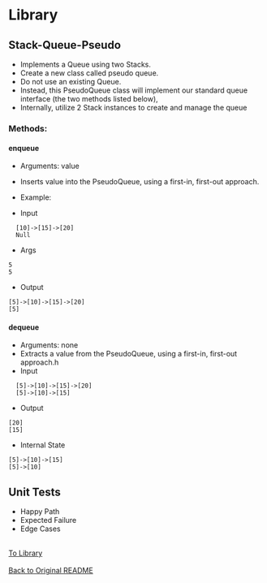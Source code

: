 # Library
## Stack-Queue-Pseudo
- Implements a Queue using two Stacks.
- Create a new class called pseudo queue.
- Do not use an existing Queue.
- Instead, this PseudoQueue class will implement our standard queue interface (the two methods listed below),
- Internally, utilize 2 Stack instances to create and manage the queue
### Methods:
#### enqueue
- Arguments: value
- Inserts value into the PseudoQueue, using a first-in, first-out approach.

- Example:
- Input
```aidl
  [10]->[15]->[20]
  Null
```
- Args
```aidl
5
5
```
- Output
```aidl
[5]->[10]->[15]->[20]
[5]
```

#### dequeue
- Arguments: none
- Extracts a value from the PseudoQueue, using a first-in, first-out approach.h
- Input
```aidl
  [5]->[10]->[15]->[20]
  [5]->[10]->[15]
```
- Output
```aidl
[20]
[15]
```
- Internal State
```aidl
[5]->[10]->[15]
[5]->[10]
```

## Unit Tests
- Happy Path
- Expected Failure
- Edge Cases

<br>[To Library](../lib/src/main/java/codechallenges/linkedList/LinkedList.java)
<br><br>
[Back to Original README](../../README.md)